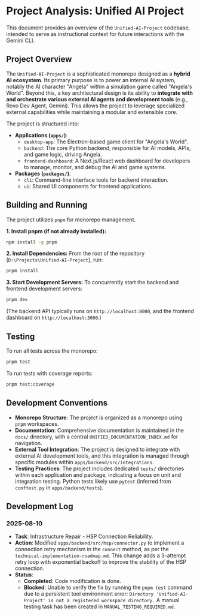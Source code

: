 # Project Analysis: Unified AI Project

This document provides an overview of the `Unified-AI-Project` codebase, intended to serve as instructional context for future interactions with the Gemini CLI.

## Project Overview

The `Unified-AI-Project` is a sophisticated monorepo designed as a **hybrid AI ecosystem**. Its primary purpose is to power an internal AI system, notably the AI character "Angela" within a simulation game called "Angela's World". Beyond this, a key architectural design is its ability to **integrate with and orchestrate various external AI agents and development tools** (e.g., Rovo Dev Agent, Gemini). This allows the project to leverage specialized external capabilities while maintaining a modular and extensible core.

The project is structured into:
*   **Applications (`apps/`)**:
    *   `desktop-app`: The Electron-based game client for "Angela's World".
    *   `backend`: The core Python backend, responsible for AI models, APIs, and game logic, driving Angela.
    *   `frontend-dashboard`: A Next.js/React web dashboard for developers to manage, monitor, and debug the AI and game systems.
*   **Packages (`packages/`)**:
    *   `cli`: Command-line interface tools for backend interaction.
    *   `ui`: Shared UI components for frontend applications.

## Building and Running

The project utilizes `pnpm` for monorepo management.

**1. Install pnpm (if not already installed):**
```bash
npm install -g pnpm
```

**2. Install Dependencies:**
From the root of the repository (`D:\Projects\Unified-AI-Project`), run:
```bash
pnpm install
```

**3. Start Development Servers:**
To concurrently start the backend and frontend development servers:
```bash
pnpm dev
```
(The backend API typically runs on `http://localhost:8000`, and the frontend dashboard on `http://localhost:3000`.)

## Testing

To run all tests across the monorepo:
```bash
pnpm test
```

To run tests with coverage reports:
```bash
pnpm test:coverage
```

## Development Conventions

*   **Monorepo Structure**: The project is organized as a monorepo using `pnpm` workspaces.
*   **Documentation**: Comprehensive documentation is maintained in the `docs/` directory, with a central `UNIFIED_DOCUMENTATION_INDEX.md` for navigation.
*   **External Tool Integration**: The project is designed to integrate with external AI development tools, and this integration is managed through specific modules within `apps/backend/src/integrations`.
*   **Testing Practices**: The project includes dedicated `tests/` directories within each application and package, indicating a focus on unit and integration testing. Python tests likely use `pytest` (inferred from `conftest.py` in `apps/backend/tests`).

## Development Log

### 2025-08-10

*   **Task**: Infrastructure Repair - HSP Connection Reliability.
*   **Action**: Modified `apps/backend/src/hsp/connector.py` to implement a connection retry mechanism in the `connect` method, as per the `technical-implementation-roadmap.md`. This change adds a 3-attempt retry loop with exponential backoff to improve the stability of the HSP connection.
*   **Status**:
    *   **Completed**: Code modification is done.
    *   **Blocked**: Unable to verify the fix by running the `pnpm test` command due to a persistent tool environment error: `Directory 'Unified-AI-Project' is not a registered workspace directory.` A manual testing task has been created in `MANUAL_TESTING_REQUIRED.md`.
